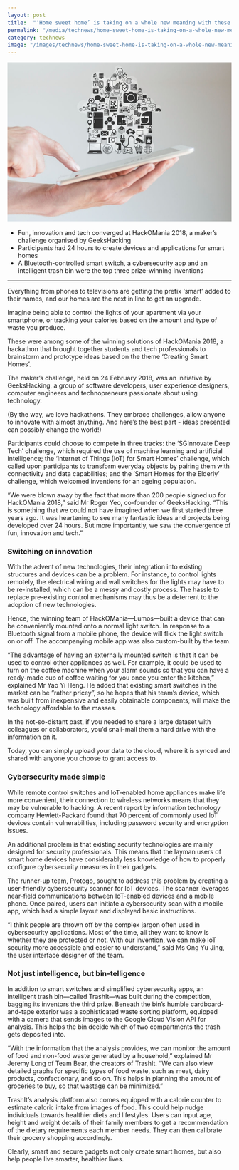 ```yaml
---
layout: post
title:  "‘Home sweet home’ is taking on a whole new meaning with these cool inventions"
permalink: "/media/technews/home-sweet-home-is-taking-on-a-whole-new-meaning"
category: technews
image: "/images/technews/home-sweet-home-is-taking-on-a-whole-new-meaning-part-1.png"
---
```


![‘Home sweet home’ is taking on a whole new meaning with these cool inventions](/images/technews/home-sweet-home-is-taking-on-a-whole-new-meaning-part-1.png)

* Fun, innovation and tech converged at HackOMania 2018, a maker’s challenge organised by GeeksHacking
* Participants had 24 hours to create devices and applications for smart homes
* A Bluetooth-controlled smart switch, a cybersecurity app and an intelligent trash bin were the top three prize-winning inventions

---

Everything from phones to televisions are getting the prefix ‘smart’ added to their names, and our homes are the next in line to get an upgrade.

Imagine being able to control the lights of your apartment via your smartphone, or tracking your calories based on the amount and type of waste you produce.

These were among some of the winning solutions of HackOMania 2018, a hackathon that brought together students and tech professionals to brainstorm and prototype ideas based on the theme ‘Creating Smart Homes’.

The maker’s challenge, held on 24 February 2018, was an initiative by GeeksHacking, a group of software developers, user experience designers, computer engineers and technopreneurs passionate about using technology.

(By the way, we love hackathons. They embrace challenges, allow anyone to innovate with almost anything. And here’s the best part -  ideas presented can possibly change the world!)

Participants could choose to compete in three tracks: the ‘SGInnovate Deep Tech’ challenge, which required the use of machine learning and artificial intelligence; the ‘Internet of Things (IoT) for Smart Homes’ challenge, which called upon participants to transform everyday objects by pairing them with connectivity and data capabilities; and the ‘Smart Homes for the Elderly’ challenge, which welcomed inventions for an ageing population.

“We were blown away by the fact that more than 200 people signed up for HackOMania 2018,” said Mr Roger Yeo, co-founder of GeeksHacking. “This is something that we could not have imagined when we first started three years ago. It was heartening to see many fantastic ideas and projects being developed over 24 hours. But more importantly, we saw the convergence of fun, innovation and tech.”

### **Switching on innovation**
With the advent of new technologies, their integration into existing structures and devices can be a problem. For instance, to control lights remotely, the electrical wiring and wall switches for the lights may have to be re-installed, which can be a messy and costly process. The hassle to replace pre-existing control mechanisms may thus be a deterrent to the adoption of new technologies.

Hence, the winning team of HackOMania—Lumos—built a device that can be conveniently mounted onto a normal light switch. In response to a Bluetooth signal from a mobile phone, the device will flick the light switch on or off. The accompanying mobile app was also custom-built by the team.

“The advantage of having an externally mounted switch is that it can be used to control other appliances as well. For example, it could be used to turn on the coffee machine when your alarm sounds so that you can have a ready-made cup of coffee waiting for you once you enter the kitchen,” explained Mr Yao Yi Heng. He added that existing smart switches in the market can be “rather pricey”, so he hopes that his team’s device, which was built from inexpensive and easily obtainable components, will make the technology affordable to the masses.

In the not-so-distant past, if you needed to share a large dataset with colleagues or collaborators, you’d snail-mail them a hard drive with the information on it.

Today, you can simply upload your data to the cloud, where it is synced and shared with anyone you choose to grant access to.

### **Cybersecurity made simple**
While remote control switches and IoT-enabled home appliances make life more convenient, their connection to wireless networks means that they may be vulnerable to hacking. A recent report by information technology company Hewlett-Packard found that 70 percent of commonly used IoT devices contain vulnerabilities, including password security and encryption issues.

An additional problem is that existing security technologies are mainly designed for security professionals. This means that the layman users of smart home devices have considerably less knowledge of how to properly configure cybersecurity measures in their gadgets.

The runner-up team, Protego, sought to address this problem by creating a user-friendly cybersecurity scanner for IoT devices. The scanner leverages near-field communications between IoT-enabled devices and a mobile phone. Once paired, users can initiate a cybersecurity scan with a mobile app, which had a simple layout and displayed basic instructions.

“I think people are thrown off by the complex jargon often used in cybersecurity applications. Most of the time, all they want to know is whether they are protected or not. With our invention, we can make IoT security more accessible and easier to understand,” said Ms Ong Yu Jing, the user interface designer of the team.

### **Not just intelligence, but bin-telligence**
In addition to smart switches and simplified cybersecurity apps, an intelligent trash bin—called TrashIt—was built during the competition, bagging its inventors the third prize. Beneath the bin’s humble cardboard-and-tape exterior was a sophisticated waste sorting platform, equipped with a camera that sends images to the Google Cloud Vision API for analysis. This helps the bin decide which of two compartments the trash gets deposited into.

“With the information that the analysis provides, we can monitor the amount of food and non-food waste generated by a household,” explained Mr Jeremy Long of Team Bear, the creators of TrashIt. “We can also view detailed graphs for specific types of food waste, such as meat, dairy products, confectionary, and so on. This helps in planning the amount of groceries to buy, so that wastage can be minimized.”

TrashIt’s analysis platform also comes equipped with a calorie counter to estimate caloric intake from images of food. This could help nudge individuals towards healthier diets and lifestyles. Users can input age, height and weight details of their family members to get a recommendation of the dietary requirements each member needs. They can then calibrate their grocery shopping accordingly.

Clearly, smart and secure gadgets not only create smart homes, but also help people live smarter, healthier lives.
